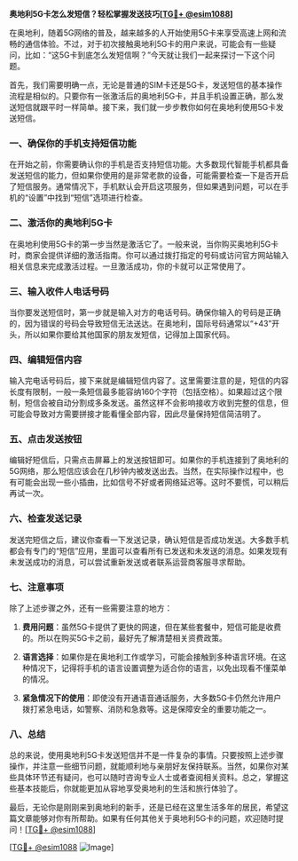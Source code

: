 **奥地利5G卡怎么发短信？轻松掌握发送技巧[[TG💪+ @esim1088](https://t.me/s/esim1088)]**

在奥地利，随着5G网络的普及，越来越多的人开始使用5G卡来享受高速上网和流畅的通信体验。不过，对于初次接触奥地利5G卡的用户来说，可能会有一些疑问，比如：“这5G卡到底怎么发短信啊？”今天就让我们一起来探讨一下这个问题。

首先，我们需要明确一点，无论是普通的SIM卡还是5G卡，发送短信的基本操作流程是相似的。只要你有一张激活后的奥地利5G卡，并且手机设置正确，那么发送短信就跟平时一样简单。接下来，我们就一步步教你如何在奥地利使用5G卡发送短信。

### 一、确保你的手机支持短信功能

在开始之前，你需要确认你的手机是否支持短信功能。大多数现代智能手机都具备发送短信的能力，但如果你使用的是非常老款的设备，可能需要检查一下是否开启了短信服务。通常情况下，手机默认会开启这项服务，但如果遇到问题，可以在手机的“设置”中找到“短信”选项进行检查。

### 二、激活你的奥地利5G卡

在奥地利使用5G卡的第一步当然是激活它了。一般来说，当你购买奥地利5G卡时，商家会提供详细的激活指南。你可以通过拨打指定的号码或访问官方网站输入相关信息来完成激活过程。一旦激活成功，你的卡就可以正常使用了。

### 三、输入收件人电话号码

当你要发送短信时，第一步就是输入对方的电话号码。确保你输入的号码是正确的，因为错误的号码会导致短信无法送达。在奥地利，国际号码通常以“+43”开头，所以如果你要给其他国家的朋友发短信，记得加上国家代码。

### 四、编辑短信内容

输入完电话号码后，接下来就是编辑短信内容了。这里需要注意的是，短信的内容长度有限制，一般一条短信最多能容纳160个字符（包括空格）。如果超过这个限制，短信会被自动分割成多条发送。虽然这样不会影响接收方收到完整的信息，但可能会导致对方需要拼接才能看懂全部内容，因此尽量保持短信简洁明了。

### 五、点击发送按钮

编辑好短信后，只需点击屏幕上的发送按钮即可。如果你的手机连接到了奥地利的5G网络，那么短信应该会在几秒钟内被发送出去。当然，在实际操作过程中，也有可能会出现一些小插曲，比如信号不好或者网络延迟等。这时不要慌，可以稍后再试一次。

### 六、检查发送记录

发送完短信之后，建议你查看一下发送记录，确认短信是否成功发送。大多数手机都会有专门的“短信”应用，里面可以查看所有已发送和未发送的消息。如果发现有未发送成功的消息，可以尝试重新发送或者联系运营商客服寻求帮助。

### 七、注意事项

除了上述步骤之外，还有一些需要注意的地方：

1. **费用问题**：虽然5G卡提供了更快的网速，但在某些套餐中，短信可能是收费的。所以在购买5G卡之前，最好先了解清楚相关资费政策。
   
2. **语言选择**：如果你是在奥地利工作或学习，可能会接触到多种语言环境。在这种情况下，记得将手机的语言设置调整为适合你的语言，以免出现看不懂菜单的情况。

3. **紧急情况下的使用**：即使没有开通语音通话服务，大多数5G卡仍然允许用户拨打紧急电话，如警察、消防和急救等。这是保障安全的重要功能之一。

### 八、总结

总的来说，使用奥地利5G卡发送短信并不是一件复杂的事情。只要按照上述步骤操作，并注意一些细节问题，就能顺利地与亲朋好友保持联系。当然，如果你对某些具体环节还有疑问，也可以随时咨询专业人士或者查阅相关资料。总之，掌握这些基本技能后，你就能更加从容地享受奥地利的生活和旅行体验了。

最后，无论你是刚刚来到奥地利的新手，还是已经在这里生活多年的居民，希望这篇文章能够对你有所帮助。如果有任何其他关于奥地利5G卡的问题，欢迎随时提问！[[TG💪+ @esim1088](https://t.me/s/esim1088)]

[[TG💪+ @esim1088](https://t.me/s/esim1088) ![Image](https://i.postimg.cc/4NQfJmqS/Snipaste-2025-05-13-00-14-12.png)]